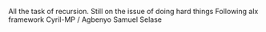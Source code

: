 All the task of recursion.
Still on the issue of doing hard things
Following alx framework
Cyril-MP / Agbenyo Samuel Selase

